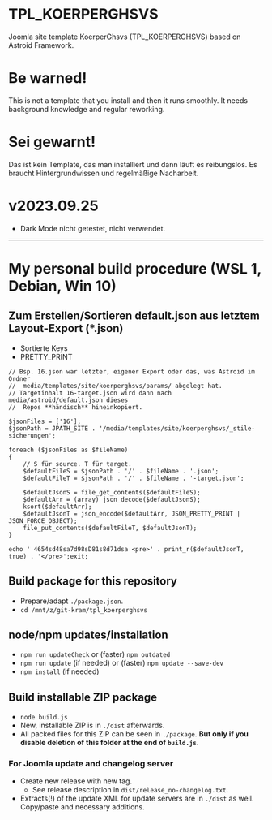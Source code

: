 # TPL_KOERPERGHSVS
Joomla site template KoerperGhsvs (TPL_KOERPERGHSVS) based on Astroid Framework.

# Be warned!
This is not a template that you install and then it runs smoothly. It needs background knowledge and regular reworking.

# Sei gewarnt!
Das ist kein Template, das man installiert und dann läuft es reibungslos. Es braucht Hintergrundwissen und regelmäßige Nacharbeit.

# v2023.09.25
- Dark Mode nicht getestet, nicht verwendet.

----------------
# My personal build procedure (WSL 1, Debian, Win 10)

## Zum Erstellen/Sortieren default.json aus letztem Layout-Export (*.json)
- Sortierte Keys
- PRETTY_PRINT

```
// Bsp. 16.json war letzter, eigener Export oder das, was Astroid im Ordner
//  media/templates/site/koerperghsvs/params/ abgelegt hat.
// Targetinhalt 16-target.json wird dann nach media/astroid/default.json dieses
//  Repos **händisch** hineinkopiert.

$jsonFiles = ['16'];
$jsonPath = JPATH_SITE . '/media/templates/site/koerperghsvs/_stile-sicherungen';

foreach ($jsonFiles as $fileName)
{
	// S für source. T für target.
	$defaultFileS = $jsonPath . '/' . $fileName . '.json';
	$defaultFileT = $jsonPath . '/' . $fileName . '-target.json';

	$defaultJsonS = file_get_contents($defaultFileS);
	$defaultArr = (array) json_decode($defaultJsonS);
	ksort($defaultArr);
	$defaultJsonT = json_encode($defaultArr, JSON_PRETTY_PRINT | JSON_FORCE_OBJECT);
	file_put_contents($defaultFileT, $defaultJsonT);
}

echo ' 4654sd48sa7d98sD81s8d71dsa <pre>' . print_r($defaultJsonT, true) . '</pre>';exit;
```

## Build package for this repository
- Prepare/adapt `./package.json`.
- `cd /mnt/z/git-kram/tpl_koerperghsvs`

## node/npm updates/installation
- `npm run updateCheck` or (faster) `npm outdated`
- `npm run update` (if needed) or (faster) `npm update --save-dev`
- `npm install` (if needed)

## Build installable ZIP package
- `node build.js`
- New, installable ZIP is in `./dist` afterwards.
- All packed files for this ZIP can be seen in `./package`. **But only if you disable deletion of this folder at the end of `build.js`**.

### For Joomla update and changelog server
- Create new release with new tag.
  - See release description in `dist/release_no-changelog.txt`.
- Extracts(!) of the update XML for update servers are in `./dist` as well. Copy/paste and necessary additions.

